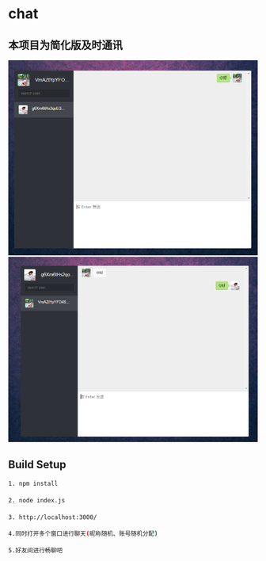 # chat

## 本项目为简化版及时通讯

<img width="600" src="https://raw.githubusercontent.com/xiaowang1314/chat/master/asset/img/chat1.png">
<img width="600" src="https://raw.githubusercontent.com/xiaowang1314/chat/master/asset/img/chat2.png">

## Build Setup

```bash
1. npm install

2. node index.js

3. http://localhost:3000/

4.同时打开多个窗口进行聊天(昵称随机、账号随机分配)

5.好友间进行畅聊吧

```